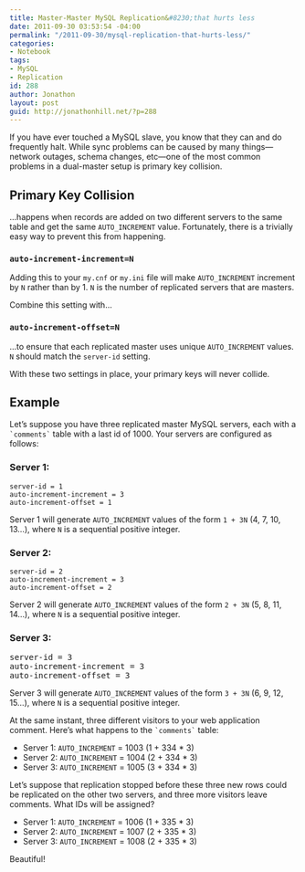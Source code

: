 ```yaml
---
title: Master-Master MySQL Replication&#8230;that hurts less
date: 2011-09-30 03:53:54 -04:00
permalink: "/2011-09-30/mysql-replication-that-hurts-less/"
categories:
- Notebook
tags:
- MySQL
- Replication
id: 288
author: Jonathon
layout: post
guid: http://jonathonhill.net/?p=288
---
```


If you have ever touched a MySQL slave, you know that they can and do frequently halt. While sync problems can be caused by many things—network outages, schema changes, etc—one of the most common problems in a dual-master setup is primary key collision.

## Primary Key Collision

&#8230;happens when records are added on two different servers to the same table and get the same `AUTO_INCREMENT` value. Fortunately, there is a trivially easy way to prevent this from happening.

### `auto-increment-increment=N`

Adding this to your `my.cnf` or `my.ini` file will make `AUTO_INCREMENT` increment by `N` rather than by 1. `N` is the number of replicated servers that are masters.

Combine this setting with&#8230;

### `auto-increment-offset=N`

&#8230;to ensure that each replicated master uses unique `AUTO_INCREMENT` values. `N` should match the `server-id` setting.

With these two settings in place, your primary keys will never collide.<!--more-->

## Example

Let&#8217;s suppose you have three replicated master MySQL servers, each with a `` `comments` `` table with a last id of 1000. Your servers are configured as follows:

### Server 1:

    server-id = 1
    auto-increment-increment = 3
    auto-increment-offset = 1

Server 1 will generate `AUTO_INCREMENT` values of the form `1 + 3N` (4, 7, 10, 13&#8230;), where `N` is a sequential positive integer.

### Server 2:

    server-id = 2
    auto-increment-increment = 3
    auto-increment-offset = 2

Server 2 will generate `AUTO_INCREMENT` values of the form `2 + 3N` (5, 8, 11, 14&#8230;), where `N` is a sequential positive integer.

### Server 3:

<pre>server-id = 3
auto-increment-increment = 3
auto-increment-offset = 3</pre>

Server 3 will generate `AUTO_INCREMENT` values of the form `3 + 3N` (6, 9, 12, 15&#8230;), where `N` is a sequential positive integer.

At the same instant, three different visitors to your web application comment. Here&#8217;s what happens to the `` `comments` `` table:

  * Server 1: `AUTO_INCREMENT` = 1003 (1 + 334 * 3)
  * Server 2: `AUTO_INCREMENT` = 1004 (2 + 334 * 3)
  * Server 3: `AUTO_INCREMENT` = 1005 (3 + 334 * 3)

Let&#8217;s suppose that replication stopped before these three new rows could be replicated on the other two servers, and three more visitors leave comments. What IDs will be assigned?

  * Server 1: `AUTO_INCREMENT` = 1006 (1 + 335 * 3)
  * Server 2: `AUTO_INCREMENT` = 1007 (2 + 335 * 3)
  * Server 3: `AUTO_INCREMENT` = 1008 (2 + 335 * 3)

Beautiful!